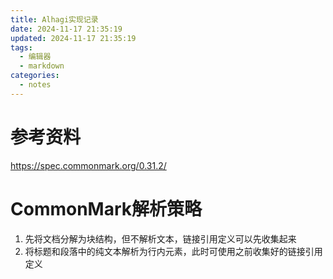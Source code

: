 ```yaml
---
title: Alhagi实现记录
date: 2024-11-17 21:35:19
updated: 2024-11-17 21:35:19
tags:
  - 编辑器
  - markdown
categories:
  - notes
---
```


# 参考资料

https://spec.commonmark.org/0.31.2/

# CommonMark解析策略

1. 先将文档分解为块结构，但不解析文本，链接引用定义可以先收集起来
2. 将标题和段落中的纯文本解析为行内元素，此时可使用之前收集好的链接引用定义
